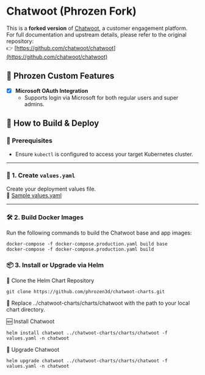 # Chatwoot (Phrozen Fork)

This is a **forked version** of [Chatwoot](https://github.com/chatwoot/chatwoot), a customer engagement platform.  
For full documentation and upstream details, please refer to the original repository:  
👉 [https://github.com/chatwoot/chatwoot](https://github.com/chatwoot/chatwoot)

## 🔧 Phrozen Custom Features

- [x] **Microsoft OAuth Integration**
  - Supports login via Microsoft for both regular users and super admins.

## 🚀 How to Build & Deploy

### 🔧 Prerequisites
- Ensure `kubectl` is configured to access your target Kubernetes cluster.

---

### 📝 1. Create `values.yaml`
Create your deployment values file.  
📎 [Sample values.yaml](https://github.com/phrozen3d/chatwoot-charts/blob/main/charts/chatwoot/values.yaml)

---

### 🛠️ 2. Build Docker Images
Run the following commands to build the Chatwoot base and app images:

```
docker-compose -f docker-compose.production.yaml build base
docker-compose -f docker-compose.production.yaml build
```


### 📦 3. Install or Upgrade via Helm

🔄 Clone the Helm Chart Repository
```
git clone https://github.com/phrozen3d/chatwoot-charts.git
```
📁 Replace ../chatwoot-charts/charts/chatwoot with the path to your local chart directory.

🆕 Install Chatwoot
```
helm install chatwoot ../chatwoot-charts/charts/chatwoot -f values.yaml -n chatwoot
```

🔁 Upgrade Chatwoot
```
helm upgrade chatwoot ../chatwoot-charts/charts/chatwoot -f values.yaml -n chatwoot
```